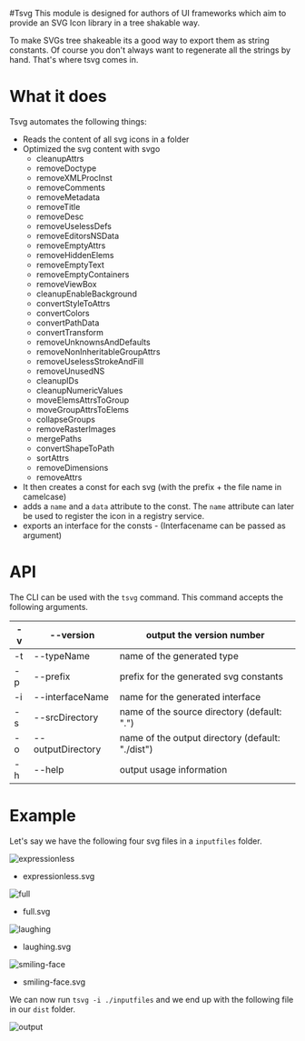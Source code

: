 #Tsvg
This module is designed for authors of UI frameworks which aim to
provide an SVG Icon library in a tree shakable way.

To make SVGs tree shakeable its a good way to export them as string constants.
Of course you don't always want to regenerate all the strings by hand. That's where
tsvg comes in.

# What it does

Tsvg automates the following things:

- Reads the content of all svg icons in a folder
- Optimized the svg content with svgo
  - cleanupAttrs
  - removeDoctype
  - removeXMLProcInst
  - removeComments
  - removeMetadata
  - removeTitle
  - removeDesc
  - removeUselessDefs
  - removeEditorsNSData
  - removeEmptyAttrs
  - removeHiddenElems
  - removeEmptyText
  - removeEmptyContainers
  - removeViewBox
  - cleanupEnableBackground
  - convertStyleToAttrs
  - convertColors
  - convertPathData
  - convertTransform
  - removeUnknownsAndDefaults
  - removeNonInheritableGroupAttrs
  - removeUselessStrokeAndFill
  - removeUnusedNS
  - cleanupIDs
  - cleanupNumericValues
  - moveElemsAttrsToGroup
  - moveGroupAttrsToElems
  - collapseGroups
  - removeRasterImages
  - mergePaths
  - convertShapeToPath
  - sortAttrs
  - removeDimensions
  - removeAttrs
- It then creates a const for each svg (with the prefix + the file name in camelcase)
- adds a `name` and a `data` attribute to the const. The `name` attribute can
  later be used to register the icon in a registry service.
- exports an interface for the consts - (Interfacename can be passed as argument)

# API

The CLI can be used with the `tsvg` command. This command accepts the following arguments.

| -v  | --version                  | output the version number                        |
| --- | -------------------------- | ------------------------------------------------ |
| -t  | --typeName <string>        | name of the generated type                       |
| -p  | --prefix <string>          | prefix for the generated svg constants           |
| -i  | --interfaceName <string>   | name for the generated interface                 |
| -s  | --srcDirectory <string>    | name of the source directory (default: ".")      |
| -o  | --outputDirectory <string> | name of the output directory (default: "./dist") |
| -h  | --help                     | output usage information                         |

# Example

Let's say we have the following four svg files in a `inputfiles` folder.

![expressionless](https://raw.githubusercontent.com/kreuzerk/tsvg/master/inputfiles/expressionless.svg)

- expressionless.svg

![full](https://raw.githubusercontent.com/kreuzerk/tsvg/master/inputfiles/full.svg)

- full.svg

![laughing](https://raw.githubusercontent.com/kreuzerk/tsvg/master/inputfiles/laughing.svg)

- laughing.svg

![smiling-face](https://raw.githubusercontent.com/kreuzerk/tsvg/master/inputfiles/smiling-face.svg)

- smiling-face.svg

We can now run `tsvg -i ./inputfiles`
and we end up with the following file in our `dist` folder.

![output](https://raw.githubusercontent.com/kreuzerk/tsvg/master/assets/tsvgOutput.svg)
